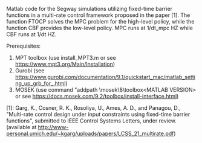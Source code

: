 Matlab code for the Segway simulations utilizing fixed-time barrier functions in a multi-rate control framework proposed in the paper [1]. The function FTOCP solves the MPC problem for the high-level policy, while the function CBF provides the low-level policy. MPC runs at 1/dt_mpc HZ while CBF runs at 1/dt HZ. 

Prerequisites: 
1) MPT toolbox (use install_MPT3.m or see https://www.mpt3.org/Main/Installation)
2) Gurobi (see https://www.gurobi.com/documentation/9.1/quickstart_mac/matlab_setting_up_grb_for_.html)
3) MOSEK (use command "addpath  <MSKHOME>\mosek\8\toolbox\<MATLAB VERSION> or see https://docs.mosek.com/9.2/toolbox/install-interface.html)


[1]: Garg, K., Cosner, R. K., Rosoliya, U., Ames, A. D., and Panagou, D., "Multi-rate control design under input constraints using fixed-time barrier functions", submitted to IEEE Control Systems Letters, under review. (available at http://www-personal.umich.edu/~kgarg/uploads/papers/LCSS_21_multirate.pdf)
